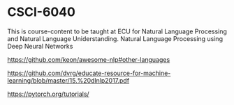 # CSCI-6040

This is course-content to be taught at ECU for Natural Language Processing and Natural Language Uniderstanding.
Natural Language Processing using Deep Neural Networks

https://github.com/keon/awesome-nlp#other-languages

https://github.com/dvrg/educate-resource-for-machine-learning/blob/master/15.%20dlnlp2017.pdf

https://pytorch.org/tutorials/
